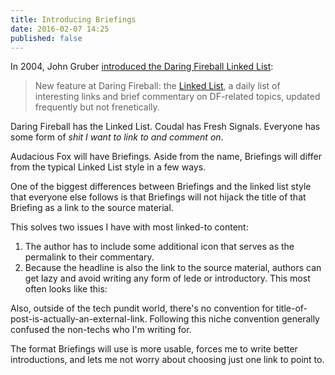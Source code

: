 ```yaml
---
title: Introducing Briefings  
date: 2016-02-07 14:25
published: false
---
```

In 2004, John Gruber [introduced the Daring Fireball Linked List][dfll]: 

> New feature at Daring Fireball: the [Linked List](http://daringfireball.net/linked/), a daily list of interesting links and brief commentary on DF-related topics, updated frequently but not frenetically. 

Daring Fireball has the Linked List. Coudal has Fresh Signals. Everyone has some form of _shit I want to link to and comment on_. 

Audacious Fox will have Briefings. Aside from the name, Briefings will differ from the typical Linked List style in a few ways. 

One of the biggest differences between Briefings and the linked list style that everyone else follows is that Briefings will not hijack the title of that Briefing as a link to the source material. 

This solves two issues I have with most linked-to content: 

1. The author has to include some additional icon that serves as the permalink to their commentary.
2. Because the headline is also the link to the source material, authors can get lazy and avoid writing any form of lede or introductory. This most often looks like this: 


Also, outside of the tech pundit world, there's no convention for title-of-post-is-actually-an-external-link. Following this niche convention generally confused the non-techs who I'm writing for. 

The format Briefings will use is more usable, forces me to write better introductions, and lets me not worry about choosing just one link to point to. 

[dfll]: http://daringfireball.net/2004/06/linked_list